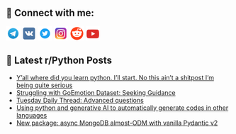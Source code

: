 ## 🔎 Connect with me:
[<img src="https://github.com/bullbesh/bullbesh/blob/main/images/Telegram.png" width="32" height="32" />](https://t.me/bullbesh)
[<img src="https://github.com/bullbesh/bullbesh/blob/main/images/VK.png" width="32" height="32" />](https://vk.com/bullbesh)
[<img src="https://github.com/bullbesh/bullbesh/blob/main/images/Twitter.png" width="32" height="32" />](https://twitter.com/bullbesh1)
[<img src="https://github.com/bullbesh/bullbesh/blob/main/images/Instagram.png" width="32" height="32" />](https://www.instagram.com/bullbesh)
[<img src="https://github.com/bullbesh/bullbesh/blob/main/images/Reddit.png" width="32" height="32" />](https://www.reddit.com/user/bullbesh)
[<img src="https://github.com/bullbesh/bullbesh/blob/main/images/YouTube.png" width="32" height="32" />](https://www.youtube.com/channel/UCtfjRs6uzgq5mfm8S06WTcg)

## 📕 Latest r/Python Posts
<!-- BLOG-POST-LIST:START -->
- [Y’all where did you learn python. I’ll start. No this ain’t a shitpost I’m being quite serious](https://www.reddit.com/r/Python/comments/15l38fu/yall_where_did_you_learn_python_ill_start_no_this/)
- [Struggling with GoEmotion Dataset: Seeking Guidance](https://www.reddit.com/r/Python/comments/15l2b8z/struggling_with_goemotion_dataset_seeking_guidance/)
- [Tuesday Daily Thread: Advanced questions](https://www.reddit.com/r/Python/comments/15l1khy/tuesday_daily_thread_advanced_questions/)
- [Using python and generative AI to automatically generate codes in other languages](https://www.reddit.com/r/Python/comments/15kz0xm/using_python_and_generative_ai_to_automatically/)
- [New package: async MongoDB almost-ODM with vanilla Pydantic v2](https://www.reddit.com/r/Python/comments/15kw6c8/new_package_async_mongodb_almostodm_with_vanilla/)
<!-- BLOG-POST-LIST:END -->
